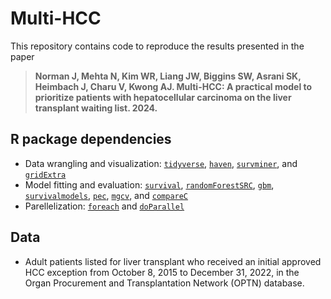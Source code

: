 # Multi-HCC

This repository contains code to reproduce the results presented in the paper 

> **Norman J, Mehta N, Kim WR, Liang JW, Biggins SW, Asrani SK, Heimbach J, Charu V, Kwong AJ. Multi-HCC: A practical model to prioritize patients with hepatocellular carcinoma on the liver transplant waiting list. 2024.**
  
## R package dependencies
- Data wrangling and visualization: [`tidyverse`](https://cran.r-project.org/web/packages/tidyverse/index.html), [`haven`](https://cran.r-project.org/web/packages/haven/index.html), [`survminer`](https://cran.r-project.org/web/packages/survminer/index.html), and [`gridExtra`](https://cran.r-project.org/web/packages/gridExtra/index.html)
- Model fitting and evaluation: [`survival`](https://cran.r-project.org/web/packages/survival/index.html), [`randomForestSRC`](https://cran.r-project.org/web/packages/randomForestSRC/index.html), [`gbm`](https://cran.r-project.org/web/packages/gbm/index.html), [`survivalmodels`](https://cran.r-project.org/web/packages/survivalmodels/index.html), [`pec`](https://cran.r-project.org/web/packages/pec/index.html), [`mgcv`](https://cran.r-project.org/web/packages/mgcv/index.html), and [`compareC`](https://cran.r-project.org/web/packages/compareC/index.html)
- Parellelization: [`foreach`](https://cran.r-project.org/web/packages/foreach/index.html) and [`doParallel`](https://cran.r-project.org/web/packages/doParallel/index.html)

## Data
- Adult patients listed for liver transplant who received an initial approved HCC exception from October 8, 2015 to December 31, 2022, in the Organ Procurement and Transplantation Network (OPTN) database. 